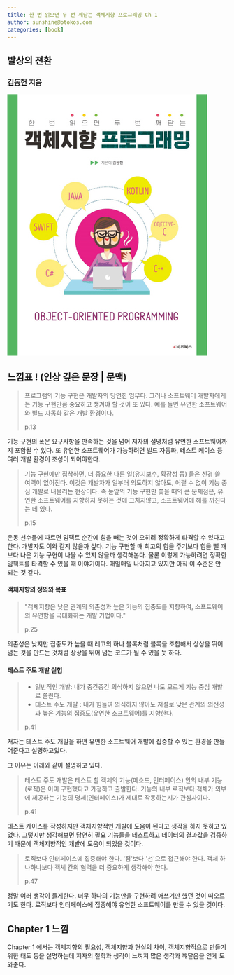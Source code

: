 ```yaml
---
title: 한 번 읽으면 두 번 깨닫는 객체지향 프로그래밍 Ch 1
author: sunshine@ptokos.com
categories: [book]
---
```


## 발상의 전환


### [김동헌](https://mckdh.tistory.com) 지음
![Alt text](/assets/img/book/한번-읽으면-두번-깨닫는-객체지향-프로그래밍/cover.jpg)



## 느낌표 ! (인상 깊은 문장 | 문맥)

> 프로그램의 기능 구현은 개발자의 당연한 임무다. 그러나 소프트웨어 개발자에게는 기능 구현만큼 중요하고 챙겨야 할 것이 또 있다.
> 예를 들면 유연한 소프트웨어와 빌드 자동화 같은 개발 환경이다.
> 
> p.13

기능 구현의 폭은 요구사항을 만족하는 것을 넘어 저자의 설명처럼 유연한 소프트웨어까지 포함될 수 있다.
또 유연한 소프트웨어가 가능하려면 빌드 자동화, 테스트 케이스 등 여러 개발 환경이 조성이 되어야한다.

> 기능 구현에만 집착하면, 더 중요한 다른 일(유지보수, 확장성 등) 들은 신경 쓸 여력이 없어진다.
> 이것은 개발자가 일부러 의도하지 않아도, 어쩔 수 없이 기능 중심 개발로 내몰리는 현상이다.
> 즉 눈앞의 기능 구현만 쫓을 때의 큰 문제점은, 유연한 소프트웨어를 지향하지 못하는 것에 그치지않고, 소프트웨어에 해를 끼친다는 데 있다.
> 
> p.15

운동 선수들에 따르면 임팩트 순간에 힘을 빼는 것이 오히려 정확하게 타격할 수 있다고 한다. 
개발자도 이와 같지 않을까 싶다. 기능 구현할 때 최고의 힘을 주기보다 힘을 뺄 때 보다 나은 기능 구현이 나올 수 있지 않을까 생각해본다.
물론 이렇게 가능하려면 정확한 임팩트를 타격할 수 있을 때 이야기이다. 매일매일 나아지고 있지만 아직 이 수준은 안 되는 것 같다.


#### 객체지향의 정의와 목표
> "객체지향은 낮은 관계의 의존성과 높은 기능의 집중도를 지향하여, 소프트웨어의 유연함을 극대화하는 개발 기법이다."
> 
> p.25

의존성은 낮지만 집중도가 높을 때 레고의 하나 블록처럼 블록을 조합해서 상상을 뛰어 넘는 것을 만드는 것처럼 상상을 뛰어 넘는 코드가 될 수 있을 듯 하다.

#### 테스트 주도 개발 실험
> - 일반적인 개발: 내가 중간중간 의식하지 않으면 나도 모르게 기능 중심 개발로 쏠린다.
> - 테스트 주도 개발 : 내가 힘들여 의식하지 않아도 저절로 낮은 관계의 의전성과 높은 기능의 집중도(유연한 소프트웨어)를 지향한다.
> 
> p.41

저자는 테스트 주도 개발을 하면 유연한 소프트웨어 개발에 집중할 수 있는 환경을 만들어준다고 설명하고있다.

그 이유는 아래와 같이 설명하고 있다.

> 테스트 주도 개발은 테스트 할 객체의 기능(메소드, 인터페이스) 안의 내부 기능(로직)은 이미 구현했다고 가정하고 출발한다.
> 기능의 내부 로직보다 객체가 외부에 제공하는 기능의 명세(인터페이스)가 제대로 작동하는지가 관심사이다.
> 
> p.41

테스트 케이스를 작성하지만 객체지향적인 개발에 도움이 된다고 생각을 하지 못하고 있었다.
그렇지만 생각해보면 당연히 필요 기능들을 테스트하고 데이터의 결과값을 검증하기 때문에 객체지향적인 개발에 도움이 되었을 것이다.

> 로직보다 인터페이스에 집중해야 한다. '점'보다 '선'으로 접근해야 한다.
> 객체 하나하나보다 객체 간의 협력을 더 중요하게 생각해야 한다.
> 
> p.47

정말 여러 생각이 들게한다. 너무 하나의 기능만을 구현하려 애쓰기만 헀던 것이 떠오르기도 한다.
로직보다 인터페이스에 집중해야 유연한 소프트웨어를 만들 수 있을 것이다.


## Chapter 1 느낌
Chapter 1 에서는 객체지향의 필요성, 객체지향과 현실의 차이, 객체지향적으로 만들기 위한 태도 등을 설명하는데 저자의 철학과 생각이 느껴져 많은 생각과 꺠달음을 얻게 도와준다.



